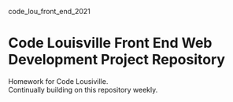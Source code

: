code_lou_front_end_2021
# Code Louisville Front End Web Development Project Repository


<p>Homework for Code Lousiville.<br>
Continually building on this repository weekly.</p>
